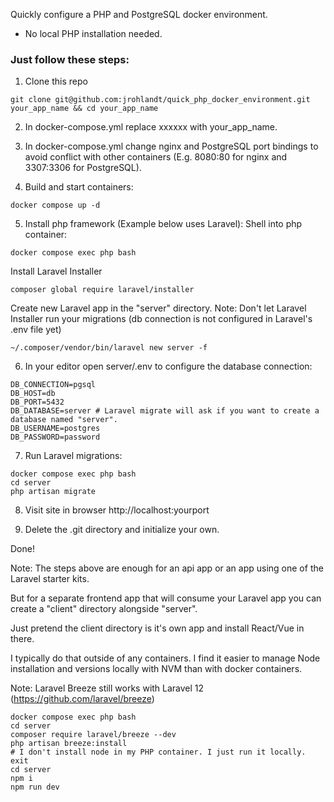 Quickly configure a PHP and PostgreSQL docker environment.

* No local PHP installation needed.


### Just follow these steps:
1. Clone this repo
```
git clone git@github.com:jrohlandt/quick_php_docker_environment.git your_app_name && cd your_app_name
```

2. In docker-compose.yml replace xxxxxx with your_app_name.

3. In docker-compose.yml change nginx and PostgreSQL port bindings to avoid conflict with other containers (E.g. 8080:80 for nginx and 3307:3306 for PostgreSQL).

4. Build and start containers:
```
docker compose up -d
```

5. Install php framework (Example below uses Laravel):
Shell into php container:
```
docker compose exec php bash
```
Install Laravel Installer
```
composer global require laravel/installer
```
Create new Laravel app in the "server" directory. 
Note: Don't let Laravel Installer run your migrations (db connection is not configured in Laravel's .env file yet)
```
~/.composer/vendor/bin/laravel new server -f 
```

6. In your editor open server/.env to configure the database connection:
```
DB_CONNECTION=pgsql
DB_HOST=db
DB_PORT=5432
DB_DATABASE=server # Laravel migrate will ask if you want to create a database named "server".
DB_USERNAME=postgres
DB_PASSWORD=password
```

7. Run Laravel migrations:
```
docker compose exec php bash
cd server
php artisan migrate
```

8. Visit site in browser http://localhost:yourport

9. Delete the .git directory and initialize your own.

Done!

Note: The steps above are enough for an api app or an app using one of the Laravel starter kits.

But for a separate frontend app that will consume your Laravel app you can create a "client" directory alongside "server".

Just pretend the client directory is it's own app and install React/Vue in there.

I typically do that outside of any containers. I find it easier to manage Node installation and versions locally with NVM than with docker containers.


Note: Laravel Breeze still works with Laravel 12 (https://github.com/laravel/breeze)
```
docker compose exec php bash
cd server
composer require laravel/breeze --dev
php artisan breeze:install
# I don't install node in my PHP container. I just run it locally.
exit
cd server
npm i
npm run dev
```
